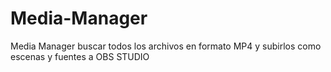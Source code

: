 # Media-Manager
Media Manager buscar todos los archivos en formato MP4 y subirlos como escenas y fuentes a OBS STUDIO
